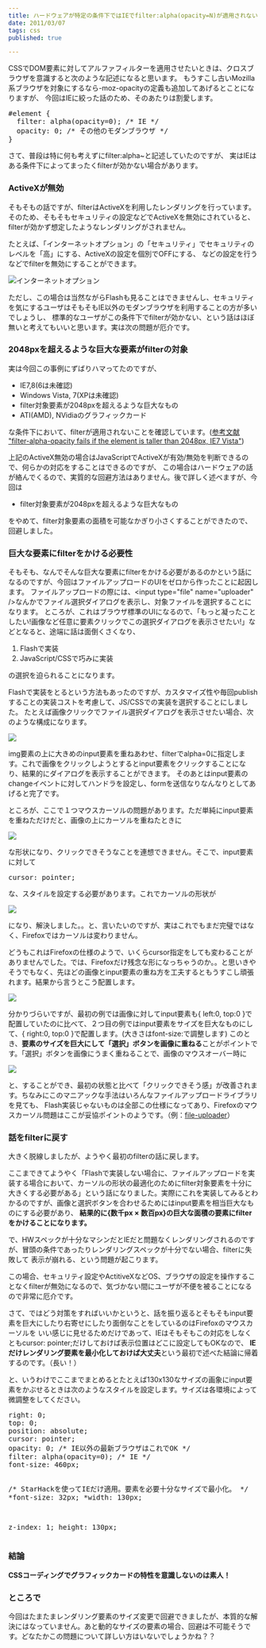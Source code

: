 ```yaml
---
title: ハードウェアが特定の条件下ではIEでfilter:alpha(opacity=N)が適用されない
date: 2011/03/07
tags: css
published: true

---
```


 <p>CSSでDOM要素に対してアルファフィルターを適用させたいときは、クロスブラウザを意識すると次のような記述になると思います。
   もうすこし古いMozilla系ブラウザを対象にするなら-moz-opacityの定義も追加してあげるとことになりますが、
   今回はIEに絞った話のため、そのあたりは割愛します。
 </p>

 <p><pre>
#element {
  filter: alpha(opacity=0); /* IE */
  opacity: 0; /* その他のモダンブラウザ */
}
</pre></p>

 <p>さて、普段は特に何も考えずにfilter:alpha~と記述していたのですが、
   実はIEはある条件下によってまったくfilterが効かない場合があります。</p>

 <h3>ActiveXが無効</h3>
 <p>そもそもの話ですが、filterはActiveXを利用したレンダリングを行っています。
   そのため、そもそもセキュリティの設定などでActiveXを無効にされていると、filterが効かず想定したようなレンダリングがされません。</p>
 <p>たとえば、「インターネットオプション」の「セキュリティ」でセキュリティのレベルを「高」にする、ActiveXの設定を個別でOFFにする、
   などの設定を行うなどでfilterを無効にすることができます。</p>
 <p><img src="http://gyazo.com/80fed404c3f6f7a032f5fe69b9a37941.png" alt="インターネットオプション" /></p>

 <p>ただし、この場合は当然ながらFlashも見ることはできませんし、セキュリティを気にするユーザはそもそもIE以外のモダンブラウザを利用することの方が多いでしょうし、
標準的なユーザがこの条件下でfilterが効かない、という話はほぼ無いと考えてもいいと思います。実は次の問題が厄介です。</p>

 <h3>2048pxを超えるような巨大な要素がfilterの対象</h3>
 <p>実は今回この事例にずばりハマってたのですが、</p>
<p>
 <ul>
   <li>IE7,8(6は未確認)</li>
   <li>Windows Vista, 7(XPは未確認)</li>
   <li>filter対象要素が2048pxを超えるような巨大なもの</li>
   <li>ATI(AMD), NVidiaのグラフィックカード</li>
</ul></p>
 <p>な条件下において、filterが適用されないことを確認しています。(<a href="http://social.msdn.microsoft.com/forums/en-US/iewebdevelopment/thread/29d0b0e7-4326-4b3e-823c-51420d4cf253/" target="_blank">参考文献 "filter-alpha-opacity fails if the element is taller than 2048px, IE7 Vista"</a>)</p>

 <p>上記のActiveX無効の場合はJavaScriptでActiveXが有効/無効を判断できるので、何らかの対応をすることはできるのですが、
   この場合はハードウェアの話が絡んでくるので、実質的な回避方法はありません。後で詳しく述べますが、今回は</p>
 <p>
   <ul>
	 <li>filter対象要素が2048pxを超えるような巨大なもの</li>
   </ul>
 </p>

 <p>をやめて、filter対象要素の面積を可能なかぎり小さくすることができたので、回避しました。</p>

 <h3>巨大な要素にfilterをかける必要性</h3>
 <p>そもそも、なんでそんな巨大な要素にfilterをかける必要があるのかという話になるのですが、今回はファイルアップロードのUIをゼロから作ったことに起因します。
   ファイルアップロードの際には、&lt;input type="file" name="uploader" /&gt;なんかでファイル選択ダイアログを表示し、対象ファイルを選択することになります。
   ところが、これはブラウザ標準のUIになるので、「もっと凝ったことしたい!画像など任意に要素クリックでこの選択ダイアログを表示させたい!」などとなると、途端に話は面倒くさくなり、</p>
 <p>
   <ol>
	 <li>Flashで実装</li>
	 <li>JavaScript/CSSで巧みに実装</li>
   </ol>
 </p>

 <p>の選択を迫られることになります。</p>

 <p>Flashで実装をとるという方法もあったのですが、カスタマイズ性や毎回publishすることの実装コストを考慮して、JS/CSSでの実装を選択することにしました。
   たとえば画像クリックでファイル選択ダイアログを表示させたい場合、次のような構成になります。</p>
 <p><img src="http://blog.katsuma.tv/images/upload-1.png?v1" /></p>
 <p>img要素の上に大きめのinput要素を重ねあわせ、filterでalpha=0に指定します。これで画像をクリックしようとするとinput要素をクリックすることになり、結果的にダイアログを表示することができます。
   そのあとはinput要素のchangeイベントに対してハンドラを設定し、formを送信なりなんなりとしてあげると完了です。</p>

 <p>ところが、ここで１つマウスカーソルの問題があります。ただ単純にinput要素を重ねただけだと、画像の上にカーソルを重ねたときに</p>
 <p><img src="http://gyazo.com/951cce6610efa70467ca700dfc8ce4d0.png" /></p>
 <p>な形状になり、クリックできそうなことを連想できません。そこで、input要素に対して</p>
 <p><pre>
cursor: pointer;
</pre></p>
 <p>な、スタイルを設定する必要があります。これでカーソルの形状が</p>
 <p><img src="http://gyazo.com/b70fc947973eff8acbbe5de331574b37.png" /></p>
 <p>になり、解決しました。。と、言いたいのですが、実はこれでもまだ完璧ではなく、Firefoxではカーソルは変わりません。</p>
 <p>どうもこれはFirefoxの仕様のようで、いくらcursor指定をしても変わることがありませんでした。では、Firefoxだけ残念な形になっちゃうのか。。と思いきやそうでもなく、先ほどの画像とinput要素の重ね方を工夫するともうすこし頑張れます。結果から言うとこう配置します。</p>

 <p><img src="http://blog.katsuma.tv/images/upload-2.png?v2" /></p>
 <p>分かりづらいですが、最初の例では画像に対してinput要素も{ left:0, top:0 }で配置していたのに比べて、２つ目の例ではinput要素をサイズを巨大なものにして、{ right:0, top:0 }で配置します。(大きさはfont-size:で調整します)
   このとき、<strong>要素のサイズを巨大にして「選択」ボタンを画像に重ねる</strong>ことがポイントです。「選択」ボタンを画像にうまく重ねることで、画像のマウスオーバー時に</p>
 <p><img src="http://gyazo.com/1a11e1ef315d505d5d92e5f354e72a1c.png" /></p>
 <p>と、することができ、最初の状態と比べて「クリックできそう感」が改善されます。ちなみにこのマニアックな手法はいろんなファイルアップロードライブラリを見ても、
Flash実装じゃないものは全部この仕様になってあり、Firefoxのマウスカーソル問題はここが妥協ポイントのようです。（例：<a href="https://github.com/valums/file-uploader">file-uploader</a>）</p>

 <h3>話をfilterに戻す</h3>
 <p>大きく脱線しましたが、ようやく最初のfilterの話に戻します。</p>
 <p>ここまできてようやく「Flashで実装しない場合に、ファイルアップロードを実装する場合において、カーソルの形状の最適化のためにfilter対象要素を十分に大きくする必要がある」という話になりました。実際にこれを実装してみるとわかるのですが、画像と選択ボタンを合わせるためにはinput要素を相当巨大なものにする必要があり、
   <strong>結果的に{数千px × 数百px}の巨大な面積の要素にfilterをかけることになります。</strong></p>

<p>
で、HWスペックが十分なマシンだとIEだと問題なくレンダリングされるのですが、冒頭の条件であったりレンダリングスペックが十分でない場合、filterに失敗して
表示が崩れる、という問題が起こります。

この場合、セキュリティ設定やActitiveXなどOS、ブラウザの設定を操作することなくfilterが無効になるので、気づかない間にユーザが不便を被ることになるので非常に厄介です。</p>

 <p>さて、ではどう対策をすればいいかというと、話を振り返るとそもそもinput要素を巨大にしたり右寄せにしたり面倒なことをしているのはFirefoxのマウスカーソルを
   いい感じに見せるためだけであって、IEはそもそもこの対応をしなくともcursor: pointer;だけしておけば表示位置はどこに設定してもOKなので、
<strong>IEだけレンダリング要素を最小化しておけば大丈夫</strong>という最初で述べた結論に帰着するのです。（長い！）</p>

<p>と、いうわけでここまでまとめるとたとえば130x130なサイズの画象にinput要素をかぶせるときは次のようなスタイルを設定します。サイズは各環境によって微調整をしてください。</p>

 <p><pre>
right: 0;
top: 0;
position: absolute;
cursor: pointer;
opacity: 0; /* IE以外の最新ブラウザはこれでOK */
filter: alpha(opacity=0); /* IE */
font-size: 460px;

/* StarHackを使ってIEだけ適用。要素を必要十分なサイズで最小化。 */
*font-size: 32px;
*width: 130px;

z-index: 1;
height: 130px;
</pre></p>

 <h3>結論</h3>
 <p><strong>CSSコーディングでグラフィックカードの特性を意識しないのは素人！</strong></p>

<h3>ところで</h3>
<p>今回はたまたまレンダリング要素のサイズ変更で回避できましたが、本質的な解決にはなっていません。あと動的なサイズの要素の場合、回避は不可能そうです。どなたかこの問題について詳しい方はいないでしょうかね？？</p>


